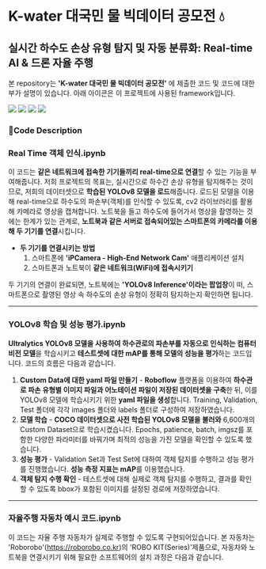 # K-water 대국민 물 빅데이터 공모전 💧
## 실시간 하수도 손상 유형 탐지 및 자동 분류화: Real-time AI & 드론 자율 주행

본 repository는 **'K-water 대국민 물 빅데이터 공모전'** 에 제출한 코드 및 코드에 대한 부가 설명이 있습니다. 아래 아이콘은 이 프로젝트에 사용된 framework입니다.

<div align="left">
   <img src="https://img.shields.io/badge/Python-3776AB?style=flat-square&logo=Python&logoColor=white"/>
   <img src="https://img.shields.io/badge/Jupyter-F37626?style=flat-square&logo=Jupyter&logoColor=white"/>
   <img src="https://img.shields.io/badge/Ultralytics-024DA1?style=flat-square&logo=Ultralytics&logoColor=white"/>
   <img src="https://img.shields.io/badge/OpenCV-5C3EE8?style=flat-square&logo=OpenCV&logoColor=white"/>
</div>

### 📄Code Description
### Real Time 객체 인식.ipynb
이 코드는 **같은 네트워크에 접속한 기기들끼리 real-time으로 연결**할 수 있는 기능을 부여해줍니다. 저희 프로젝트의 목표는, 실시간으로 하수간 손상 유형을 탐지해주는 것이므로, 저희의 데이터셋으로 **학습된 YOLOv8 모델을 로드**해줍니다. 로드된 모델을 이용해 real-time으로 하수도의 파손부(객체)를 인식할 수 있도록, cv2 라이브러리를 활용해 카메라로 영상을 캡쳐합니다. 노트북을 들고 하수도에 들어가서 영상을 촬영하는 것에는 한계가 있는 관계로, **노트북과 같은 서버로 접속되어있는 스마트폰의 카메라를 이용해 두 기기를 연결**시킵니다.
* **두 기기를 연결시키는 방법**
  1. 스마트폰에 **'iPCamera - High-End Network Cam'** 애플리케이션 설치
  2. 스마트폰과 노트북이 **같은 네트워크(WiFi)에 접속시키기**

두 기기의 연결이 완료되면, 노트북에는 **'YOLOv8 Inference'이라는 팝업창**이 떠, 스마트폰으로 촬영된 영상 속 하수도의 손상 유형이 정확히 탐지하는지 확인하면 됩니다.

-----

### YOLOv8 학습 및 성능 평가.ipynb
**Ultralytics YOLOv8 모델을 사용하여 하수관로의 파손부를 자동으로 인식하는 컴퓨터 비전 모델**을 학습시키고 **테스트셋에 대한 mAP를 통해 모델의 성능을 평가**하는 코드입니다. 코드의 흐름은 다음과 같습니다.
1. **Custom Data에 대한 yaml 파일 만들기** - **Roboflow** 플랫폼을 이용하여 **하수관로 파손 유형별 이미지 파일과 어노테이션 파일이 저장된 데이터셋을 구축**한 뒤, 이를 YOLOv8 모델에 학습시키기 위한 **yaml 파일을 생성**합니다. Training, Validation, Test 폴더에 각각 images 폴더와 labels 폴더로 구성하여 저장하였습니다. 
2. **모델 학습** - **COCO 데이터셋으로 사전 학습된 YOLOv8 모델을 불러와** 6,600개의 Custom Dataset으로 학습시켰습니다. Epochs, patience, batch, imgsz를 포함한 다양한 파라미터를 바꿔가며 최적의 성능을 가진 모델을 확인할 수 있도록 했습니다. 
3. **성능 평가** - Validation Set과 Test Set에 대하여 객체 탐지를 수행하고 성능 평가를 진행했습니다. **성능 측정 지표는 mAP**를 이용했습니다. 
4. **객체 탐지 수행 확인** - 테스트셋에 대해 실제로 객체 탐지를 수행하고, 결과를 확인할 수 있도록 bbox가 포함된 이미지를 설정된 경로에 저장하였습니다. 
-----

### 자율주행 자동차 예시 코드.ipynb
이 코드는 자율 주행 자동차가 실제로 주행할 수 있도록 구현되어있습니다. 본 자동차는 'Roborobo'(https://roborobo.co.kr)의 'ROBO KIT(Series)'제품으로, 자동차와 노트북을 연결시키기 위해 필요한 소프트웨어의 설치 과정은 다음과 같습니다.
